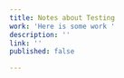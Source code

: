```yaml
---
title: Notes about Testing
work: 'Here is some work '
description: ''
link: ''
published: false

---
```

